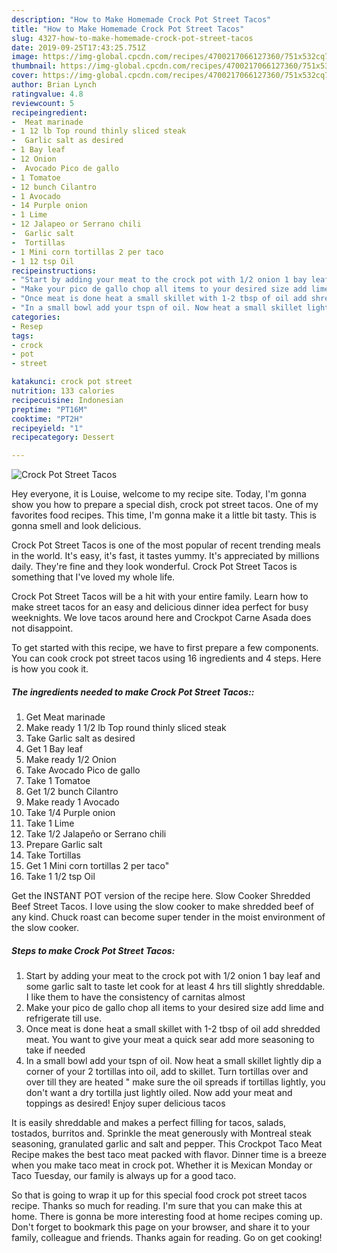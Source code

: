 ```yaml
---
description: "How to Make Homemade Crock Pot Street Tacos"
title: "How to Make Homemade Crock Pot Street Tacos"
slug: 4327-how-to-make-homemade-crock-pot-street-tacos
date: 2019-09-25T17:43:25.751Z
image: https://img-global.cpcdn.com/recipes/4700217066127360/751x532cq70/crock-pot-street-tacos-recipe-main-photo.jpg
thumbnail: https://img-global.cpcdn.com/recipes/4700217066127360/751x532cq70/crock-pot-street-tacos-recipe-main-photo.jpg
cover: https://img-global.cpcdn.com/recipes/4700217066127360/751x532cq70/crock-pot-street-tacos-recipe-main-photo.jpg
author: Brian Lynch
ratingvalue: 4.8
reviewcount: 5
recipeingredient:
-  Meat marinade
- 1 12 lb Top round thinly sliced steak
-  Garlic salt as desired
- 1 Bay leaf
- 12 Onion
-  Avocado Pico de gallo
- 1 Tomatoe
- 12 bunch Cilantro
- 1 Avocado
- 14 Purple onion
- 1 Lime
- 12 Jalapeo or Serrano chili
-  Garlic salt
-  Tortillas
- 1 Mini corn tortillas 2 per taco
- 1 12 tsp Oil
recipeinstructions:
- "Start by adding your meat to the crock pot with 1/2 onion 1 bay leaf and some garlic salt to taste let cook for at least 4 hrs till slightly shreddable. I like them to have the consistency of carnitas almost"
- "Make your pico de gallo chop all items to your desired size add lime and refrigerate till use."
- "Once meat is done heat a small skillet with 1-2 tbsp of oil add shredded meat. You want to give your meat a quick sear add more seasoning to take if needed"
- "In a small bowl add your tspn of oil. Now heat a small skillet lightly dip a corner of your 2 tortillas into oil, add to skillet. Turn tortillas over and over till they are heated &#34; make sure the oil spreads if tortillas lightly, you don&#39;t want a dry tortilla just lightly oiled. Now add your meat and toppings as desired! Enjoy super delicious tacos"
categories:
- Resep
tags:
- crock
- pot
- street

katakunci: crock pot street
nutrition: 133 calories
recipecuisine: Indonesian
preptime: "PT16M"
cooktime: "PT2H"
recipeyield: "1"
recipecategory: Dessert

---
```



![Crock Pot Street Tacos](https://img-global.cpcdn.com/recipes/4700217066127360/751x532cq70/crock-pot-street-tacos-recipe-main-photo.jpg)

Hey everyone, it is Louise, welcome to my recipe site. Today, I'm gonna show you how to prepare a special dish, crock pot street tacos. One of my favorites food recipes. This time, I'm gonna make it a little bit tasty. This is gonna smell and look delicious.

Crock Pot Street Tacos is one of the most popular of recent trending meals in the world. It's easy, it's fast, it tastes yummy. It's appreciated by millions daily. They're fine and they look wonderful. Crock Pot Street Tacos is something that I've loved my whole life.

Crock Pot Street Tacos will be a hit with your entire family. Learn how to make street tacos for an easy and delicious dinner idea perfect for busy weeknights. We love tacos around here and Crockpot Carne Asada does not disappoint.


To get started with this recipe, we have to first prepare a few components. You can cook crock pot street tacos using 16 ingredients and 4 steps. Here is how you cook it.

##### The ingredients needed to make Crock Pot Street Tacos::

1. Get  Meat marinade
1. Make ready 1 1/2 lb Top round thinly sliced steak
1. Take  Garlic salt as desired
1. Get 1 Bay leaf
1. Make ready 1/2 Onion
1. Take  Avocado Pico de gallo
1. Take 1 Tomatoe
1. Get 1/2 bunch Cilantro
1. Make ready 1 Avocado
1. Take 1/4 Purple onion
1. Take 1 Lime
1. Take 1/2 Jalapeño or Serrano chili
1. Prepare  Garlic salt
1. Take  Tortillas
1. Get 1 Mini corn tortillas 2 per taco&#34;
1. Take 1 1/2 tsp Oil


Get the INSTANT POT version of the recipe here. Slow Cooker Shredded Beef Street Tacos. I love using the slow cooker to make shredded beef of any kind. Chuck roast can become super tender in the moist environment of the slow cooker. 

##### Steps to make Crock Pot Street Tacos:

1. Start by adding your meat to the crock pot with 1/2 onion 1 bay leaf and some garlic salt to taste let cook for at least 4 hrs till slightly shreddable. I like them to have the consistency of carnitas almost
1. Make your pico de gallo chop all items to your desired size add lime and refrigerate till use.
1. Once meat is done heat a small skillet with 1-2 tbsp of oil add shredded meat. You want to give your meat a quick sear add more seasoning to take if needed
1. In a small bowl add your tspn of oil. Now heat a small skillet lightly dip a corner of your 2 tortillas into oil, add to skillet. Turn tortillas over and over till they are heated &#34; make sure the oil spreads if tortillas lightly, you don&#39;t want a dry tortilla just lightly oiled. Now add your meat and toppings as desired! Enjoy super delicious tacos


It is easily shreddable and makes a perfect filling for tacos, salads, tostados, burritos and. Sprinkle the meat generously with Montreal steak seasoning, granulated garlic and salt and pepper. This Crockpot Taco Meat Recipe makes the best taco meat packed with flavor. Dinner time is a breeze when you make taco meat in crock pot. Whether it is Mexican Monday or Taco Tuesday, our family is always up for a good taco. 

So that is going to wrap it up for this special food crock pot street tacos recipe. Thanks so much for reading. I'm sure that you can make this at home. There is gonna be more interesting food at home recipes coming up. Don't forget to bookmark this page on your browser, and share it to your family, colleague and friends. Thanks again for reading. Go on get cooking!

